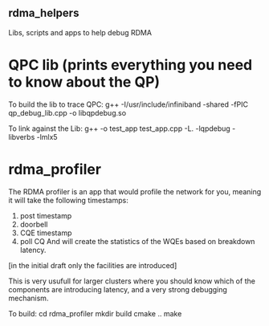 ## rdma_helpers
Libs, scripts and apps to help debug RDMA


# QPC lib (prints everything you need to know about the QP)
To build the lib to trace QPC:
g++ -I/usr/include/infiniband -shared -fPIC qp_debug_lib.cpp -o libqpdebug.so

To link against the Lib:
g++ -o test_app test_app.cpp -L. -lqpdebug -libverbs -lmlx5


# rdma_profiler
The RDMA profiler is an app that would profile the network for you, meaning it will take the following timestamps:
  1. post timestamp
  2. doorbell
  3. CQE timestamp
  4. poll CQ
And will create the statistics of the WQEs based on breakdown latency.

[in the initial draft only the facilities are introduced]

This is very usufull for larger clusters where you should know which of the components are introducing latency, and a very strong debugging mechanism.

To build:
cd rdma_profiler
mkdir build
cmake ..
make




